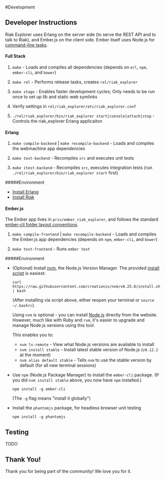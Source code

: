 #Development

## Developer Instructions
Riak Explorer uses Erlang on the server side (to serve the REST API and to talk
to Riak), and Ember.js on the client side. Ember itself uses Node.js for
[command-line tasks](http://www.ember-cli.com).

#### Full Stack

1. `make` - Loads and compiles all dependencies (depends on `erl`, `npm`, `ember-cli`, and `bower`)

2. `make rel` - Performs release tasks, creates `rel/riak_explorer`

3. `make stage` - Enables faster development cycles; Only needs to be run once to set up lib and static web symlinks

4. Verify settings in `rel/riak_explorer/etc/riak_explorer.conf`

5. `./rel/riak_explorer/bin/riak_explorer start|console|attach|stop` - Controls the riak_explorer Erlang applicaiton

#### Erlang

1. `make compile-backend` | `make recompile-backend` - Loads and compiles the webmachine app dependencies

2. `make test-backend` - Recompiles `src` and executes unit tests

3. `make itest-backend` - Recompiles `src`, executes integration tests (run `./rel/riak_explorer/bin/riak_explorer start` first)

#####Environment

* [Install Erlang](http://docs.basho.com/riak/latest/ops/building/installing/erlang/)
* [Install Riak](http://docs.basho.com/riak/latest/ops/building/installing/)

#### Ember.js
The Ember app lives in `priv/ember_riak_explorer`, and follows the standard
[ember-cli folder layout conventions](http://www.ember-cli.com/#folder-layout).

1. `make compile-frontend` | `make recompile-backend` - Loads and compiles the Ember.js app dependencies (depends on `npm`, `ember-cli`, and `bower`)

2. `make test-frontend` - Runs `ember test`

#####Environment

* (Optional) Install [nvm](https://github.com/creationix/nvm), the Node.js Version Manager.
    The provided [install script](https://github.com/creationix/nvm#install-script)
    is easiest:

    ```
    curl https://raw.githubusercontent.com/creationix/nvm/v0.25.0/install.sh | bash
    ```

    (After installing via script above, either reopen your terminal or
    `source ~/.bashrc`).

    Using `nvm` is optional - you can install [Node.js](https://nodejs.org/)
    directly from the website. However, much like with Ruby and `rvm`, it's
    easier to upgrade and manage Node.js versions using this tool.

    This enables you to:

    * `nvm ls-remote` - View what Node.js versions are available to install
    * `nvm install stable` - Install latest stable version
        of Node.js (`v0.12.2` at the moment)
    * `nvm alias default stable` - Tells `nvm` to use the stable version by
        default (for all new terminal sessions)

* Use `npm` (Node.js Package Manager) to install the `ember-cli` package.
    (If you did `nvm install stable` above, you now have `npm` installed.)

    ```
    npm install -g ember-cli
    ```

    (The `-g` flag means "install it globally")

* Install the `phantomjs` package, for headless browser unit testing

    ```
    npm install -g phantomjs
    ```

## Testing

TODO


## Thank You!

Thank you for being part of the community! We love you for it. 